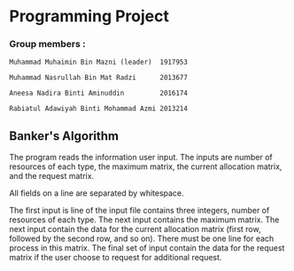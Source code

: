 # Programming Project

### Group members : 

```
Muhammad Muhaimin Bin Mazni (leader)  1917953

Muhammad Nasrullah Bin Mat Radzi      2013677 

Aneesa Nadira Binti Aminuddin         2016174

Rabiatul Adawiyah Binti Mohammad Azmi 2013214
```

## Banker's Algorithm

The program reads the information user input. The inputs are number of resources of each type, the maximum matrix, the current allocation matrix, and the request matrix.

All fields on a line are separated by whitespace.

The first input is line of the input file contains three integers,  number of resources of each type. The next input contains the maximum matrix. The next input contain the data for the current allocation matrix (first row, followed by the second row, and so on). There must be one line for each process in this matrix. The final set of input contain the data for the request matrix if the user choose to request for additional request. 

